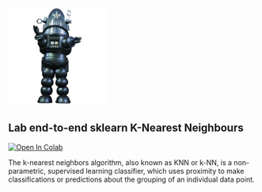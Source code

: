 <img src="images/robby.png" alt="drawing" width="200"/>

## Lab end-to-end sklearn K-Nearest Neighbours


<a target="_blank" href="https://colab.research.google.com/github/antonioGoncalves64/ML/blob/main/Lab_end_to_end_machine_learning_project_Classification_KNN.ipynb">
  <img src="https://colab.research.google.com/assets/colab-badge.svg" alt="Open In Colab"/>
</a>






The k-nearest neighbors algorithm, also known as KNN or k-NN, is a non-parametric, supervised learning classifier, which uses proximity to make classifications or predictions about the grouping of an individual data point.
